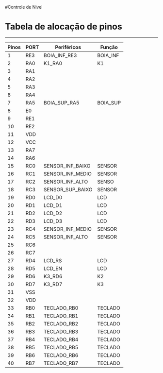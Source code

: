 #Controle de Nivel
# Tabela de alocação de pinos

***

|**Pinos**|**PORT**| **Periféricos** | **Função** |
|---------|--------|-----------------|------------|
|1        |RE3     |BOIA_INF_RE3     |BOIA_INF    |
|2        |RA0     |K1_RA0           |K1          |
|3        |RA1     |                 |            |
|4        |RA2     |                 |            |
|5        |RA3     |                 |            |
|6        |RA4     |                 |            |
|7        |RA5     |BOIA_SUP_RA5     |BOIA_SUP    |
|8        |E0      |                 |            |
|9        |RE1     |                 |            |
|10       |RE2     |                 |            |
|11       |VDD     |                 |            |
|12       |VCC     |                 |            |
|13       |RA7     |                 |            |
|14       |RA6     |                 |            |
|15       |RC0     |SENSOR_INF_BAIXO |SENSOR      |
|16       |RC1     |SENSOR_INF_MEDIO |SENSOR      |
|17       |RC2     |SENSOR_INF_ALTO  |SENSO       | 
|18       |RC3     |SENSOR_SUP_BAIXO |SENSOR      |
|19       |RD0     |LCD_D0           |LCD         |
|20       |RD1     |LCD_D1           |LCD         |
|21       |RD2     |LCD_D2           |LCD         |
|22       |RD3     |LCD_D3           |LCD         |
|23       |RC4     |SENSOR_INF_MEDIO |SENSOR      |
|24       |RC5     |SENSOR_INF_ALTO  |SENSOR      |
|25       |RC6     |                 |            |
|26       |RC7     |                 |            |
|27       |RD4     |LCD_RS           |LCD         |
|28       |RD5     |LCD_EN           |LCD         |
|29       |RD6     |K3_RD6           |K2          |
|30       |RD7     |K3_RD7           |K3          |
|31       |VSS     |                 |            |
|32       |VDD     |                 |            |
|33       |RB0     |TECLADO_RB0      |TECLADO     |
|34       |RB1     |TECLADO_RB1      |TECLADO     |
|35       |RB2     |TECLADO_RB2      |TECLADO     |
|36       |RB3     |TECLADO_RB3      |TECLADO     |
|37       |RB4     |TECLADO_RB4      |TECLADO     |
|38       |RB5     |TECLADO_RB5      |TECLADO     |
|39       |RB6     |TECLADO_RB6      |TECLADO     |
|40       |RB7     |TECLADO_RB7      |TECLADO     |
